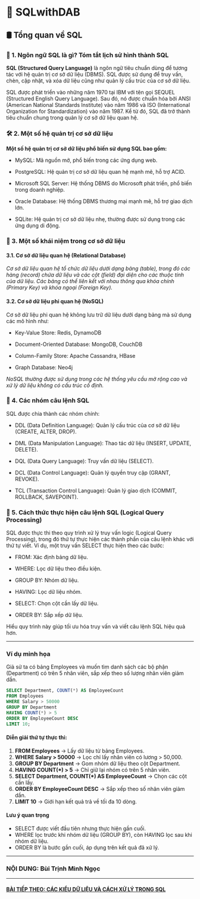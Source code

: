 # 🚀 SQLwithDAB  

## 🛢️ Tổng quan về SQL  

### 📌 1. Ngôn ngữ SQL là gì? Tóm tắt lịch sử hình thành SQL  

**SQL (Structured Query Language)** là ngôn ngữ tiêu chuẩn dùng để tương tác với hệ quản trị cơ sở dữ liệu (DBMS). SQL được sử dụng để truy vấn, chèn, cập nhật, và xóa dữ liệu cũng như quản lý cấu trúc của cơ sở dữ liệu.  

SQL được phát triển vào những năm 1970 tại IBM với tên gọi SEQUEL (Structured English Query Language). Sau đó, nó được chuẩn hóa bởi ANSI (American National Standards Institute) vào năm 1986 và ISO (International Organization for Standardization) vào năm 1987. Kể từ đó, SQL đã trở thành tiêu chuẩn chung trong quản lý cơ sở dữ liệu quan hệ.  

### 🛠️ 2. Một số hệ quản trị cơ sở dữ liệu  

**Một số hệ quản trị cơ sở dữ liệu phổ biến sử dụng SQL bao gồm:**  

* MySQL: Mã nguồn mở, phổ biến trong các ứng dụng web.  

* PostgreSQL: Hệ quản trị cơ sở dữ liệu quan hệ mạnh mẽ, hỗ trợ ACID.  

* Microsoft SQL Server: Hệ thống DBMS do Microsoft phát triển, phổ biến trong doanh nghiệp.  

* Oracle Database: Hệ thống DBMS thương mại mạnh mẽ, hỗ trợ giao dịch lớn.  

* SQLite: Hệ quản trị cơ sở dữ liệu nhẹ, thường được sử dụng trong các ứng dụng di động.  

### 📌 3. Một số khái niệm trong cơ sở dữ liệu  

#### 3.1. Cơ sở dữ liệu quan hệ (Relational Database)  

*Cơ sở dữ liệu quan hệ tổ chức dữ liệu dưới dạng bảng (table), trong đó các hàng (record) chứa dữ liệu và các cột (field) đại diện cho các thuộc tính của dữ liệu. Các bảng có thể liên kết với nhau thông qua khóa chính (Primary Key) và khóa ngoại (Foreign Key).*  

#### 3.2. Cơ sở dữ liệu phi quan hệ (NoSQL)  

Cơ sở dữ liệu phi quan hệ không lưu trữ dữ liệu dưới dạng bảng mà sử dụng các mô hình như:  

* Key-Value Store: Redis, DynamoDB  

* Document-Oriented Database: MongoDB, CouchDB  

* Column-Family Store: Apache Cassandra, HBase  

* Graph Database: Neo4j  

*NoSQL thường được sử dụng trong các hệ thống yêu cầu mở rộng cao và xử lý dữ liệu không có cấu trúc cố định.*  

### 📌 4. Các nhóm câu lệnh SQL  

SQL được chia thành các nhóm chính:  

* DDL (Data Definition Language): Quản lý cấu trúc của cơ sở dữ liệu (CREATE, ALTER, DROP).  

* DML (Data Manipulation Language): Thao tác dữ liệu (INSERT, UPDATE, DELETE).  

* DQL (Data Query Language): Truy vấn dữ liệu (SELECT).  

* DCL (Data Control Language): Quản lý quyền truy cập (GRANT, REVOKE).  

* TCL (Transaction Control Language): Quản lý giao dịch (COMMIT, ROLLBACK, SAVEPOINT).  

### 📌 5. Cách thức thực hiện câu lệnh SQL (Logical Query Processing)  

SQL được thực thi theo quy trình xử lý truy vấn logic (Logical Query Processing), trong đó thứ tự thực hiện các thành phần của câu lệnh khác với thứ tự viết. Ví dụ, một truy vấn SELECT thực hiện theo các bước:  

* FROM: Xác định bảng dữ liệu.  

* WHERE: Lọc dữ liệu theo điều kiện.  

* GROUP BY: Nhóm dữ liệu.  

* HAVING: Lọc dữ liệu nhóm.  

* SELECT: Chọn cột cần lấy dữ liệu.  

* ORDER BY: Sắp xếp dữ liệu.  

Hiểu quy trình này giúp tối ưu hóa truy vấn và viết câu lệnh SQL hiệu quả hơn.  

---
### Ví dụ minh họa
Giả sử ta có bảng Employees và muốn tìm danh sách các bộ phận (Department) có trên 5 nhân viên, sắp xếp theo số lượng nhân viên giảm dần.  
```sql
SELECT Department, COUNT(*) AS EmployeeCount
FROM Employees
WHERE Salary > 50000
GROUP BY Department
HAVING COUNT(*) > 5
ORDER BY EmployeeCount DESC
LIMIT 10;
```

#### Diễn giải thứ tự thực thi:  
 1. **FROM Employees** → Lấy dữ liệu từ bảng Employees.
 2. **WHERE Salary > 50000** → Lọc chỉ lấy nhân viên có lương > 50,000.
 3. **GROUP BY Department** → Gom nhóm dữ liệu theo cột Department.
 4. **HAVING COUNT(*) > 5** → Chỉ giữ lại nhóm có trên 5 nhân viên.
 5. **SELECT Department, COUNT(*) AS EmployeeCount** → Chọn các cột cần lấy.
 6. **ORDER BY EmployeeCount DESC** → Sắp xếp theo số nhân viên giảm dần.
 7. **LIMIT 10** → Giới hạn kết quả trả về tối đa 10 dòng.
 
#### Lưu ý quan trọng  
* SELECT được viết đầu tiên nhưng thực hiện gần cuối.
* WHERE lọc trước khi nhóm dữ liệu (GROUP BY), còn HAVING lọc sau khi nhóm dữ liệu.
* ORDER BY là bước gần cuối, áp dụng trên kết quả đã xử lý.
 
---
### NỘI DUNG: Bùi Trịnh Minh Ngọc
---
#### [BÀI TIẾP THEO: CÁC KIỂU DỮ LIỆU VÀ CÁCH XỬ LÝ TRONG SQL](https://github.com/DABTMU/SQLwithDAB/blob/main/C%C3%81C%20KI%E1%BB%82U%20D%E1%BB%AE%20LI%E1%BB%86U%20V%C3%80%20C%C3%81CH%20X%E1%BB%AC%20L%C3%9D%20TRONG%20SQL%20%20.md)
